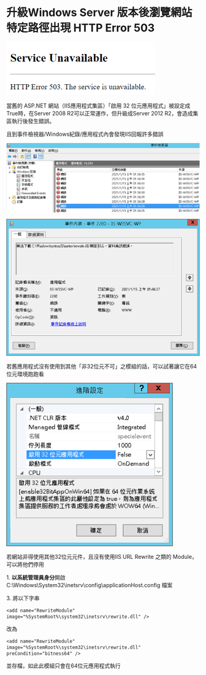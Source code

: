 # 升級Windows Server 版本後瀏覽網站特定路徑出現 HTTP Error 503

![HTTP Error 503](<../.gitbook/assets/螢幕擷取畫面 2021-01-15 100423.png>)

當舊的 ASP.NET 網站（IIS應用程式集區）「啟用 32 位元應用程式」被設定成True時，在Server 2008 R2可以正常運作，但升級成Server 2012 R2，會造成集區執行後發生錯誤。

且到事件檢視器/Windows紀錄/應用程式內會發現IIS回報許多錯誤

![IIS連續報錯](../.gitbook/assets/IISERROR.png)

![從錯誤訊息可以看出和rewrite模組有關](../.gitbook/assets/W3SVC.png)

若舊應用程式沒有使用到其他「非32位元不可」之模組的話，可以試著讓它在64位元環境跑跑看

![關閉「啟用32位元應用程式」](../.gitbook/assets/32b.png)

若網站非得使用其他32位元元件，且沒有使用IIS URL Rewrite 之類的 Module，可以將他們停用

1\. **以系統管理員身分**開啟C:\Windows\System32\inetsrv\config\applicationHost.config 檔案

3\. 將以下字串

```markup
<add name="RewriteModule" image="%SystemRoot%\system32\inetsrv\rewrite.dll" />
```

改為

```markup
<add name="RewriteModule" image="%SystemRoot%\system32\inetsrv\rewrite.dll" preCondition="bitness64" />
```

並存檔，如此此模組只會在64位元應用程式執行

